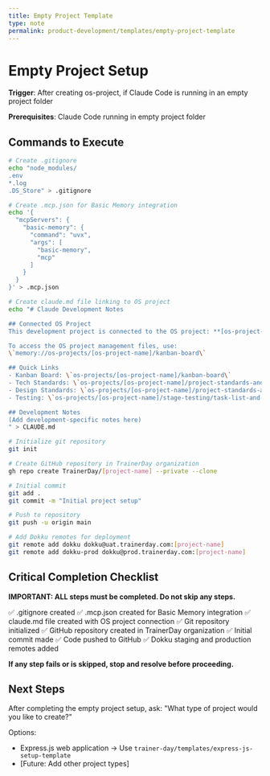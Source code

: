 ```yaml
---
title: Empty Project Template
type: note
permalink: product-development/templates/empty-project-template
---
```


# Empty Project Setup

**Trigger**: After creating os-project, if Claude Code is running in an empty project folder

**Prerequisites**: Claude Code running in empty project folder

## Commands to Execute
```bash
# Create .gitignore
echo "node_modules/
.env
*.log
.DS_Store" > .gitignore

# Create .mcp.json for Basic Memory integration
echo '{
  "mcpServers": {
    "basic-memory": {
      "command": "uvx",
      "args": [
        "basic-memory",
        "mcp"
      ]
    }
  }
}' > .mcp.json

# Create claude.md file linking to OS project
echo "# Claude Development Notes

## Connected OS Project
This development project is connected to the OS project: **[os-project-name]**

To access the OS project management files, use:
\`memory://os-projects/[os-project-name]/kanban-board\`

## Quick Links
- Kanban Board: \`os-projects/[os-project-name]/kanban-board\`
- Tech Standards: \`os-projects/[os-project-name]/project-standards-and-dev-notes/tech-standards\`
- Design Standards: \`os-projects/[os-project-name]/project-standards-and-dev-notes/design-standards\`
- Testing: \`os-projects/[os-project-name]/stage-testing/task-list-and-status\`

## Development Notes
(Add development-specific notes here)
" > CLAUDE.md

# Initialize git repository
git init

# Create GitHub repository in TrainerDay organization
gh repo create TrainerDay/[project-name] --private --clone

# Initial commit
git add .
git commit -m "Initial project setup"

# Push to repository
git push -u origin main

# Add Dokku remotes for deployment
git remote add dokku dokku@uat.trainerday.com:[project-name]
git remote add dokku-prod dokku@prod.trainerday.com:[project-name]
```

## Critical Completion Checklist
**IMPORTANT: ALL steps must be completed. Do not skip any steps.**

✅ .gitignore created
✅ .mcp.json created for Basic Memory integration
✅ claude.md file created with OS project connection
✅ Git repository initialized
✅ GitHub repository created in TrainerDay organization
✅ Initial commit made
✅ Code pushed to GitHub
✅ Dokku staging and production remotes added

**If any step fails or is skipped, stop and resolve before proceeding.**

## Next Steps
After completing the empty project setup, ask:
"What type of project would you like to create?"

Options:
- Express.js web application → Use `trainer-day/templates/express-js-setup-template`
- [Future: Add other project types]